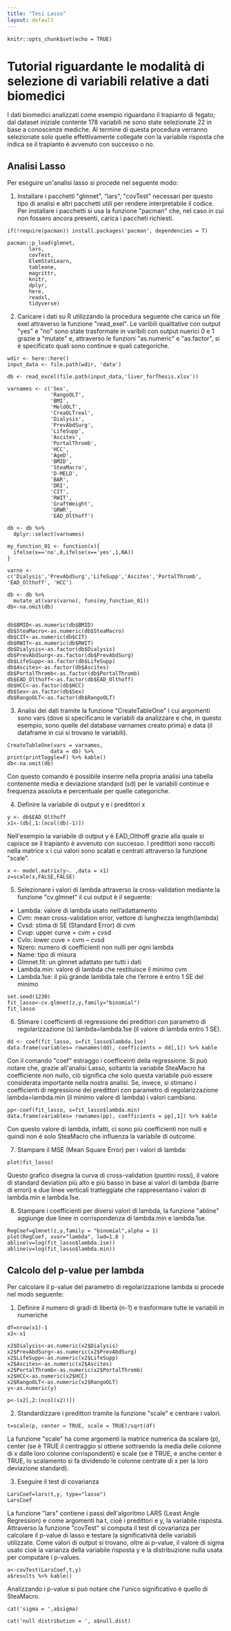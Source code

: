 ```yaml
---
title: "Tesi Lasso"
layout: default
---
```


```{r setup, include=FALSE}
knitr::opts_chunk$set(echo = TRUE)
```

# Tutorial riguardante le modalità di selezione di variabili relative a dati biomedici

I dati biomedici analizzati come esempio riguardano il trapianto di fegato; dal dataset iniziale contente 178 variabili ne sono state selezionate 22 in base a conoscenze mediche. Al termine di questa procedura verranno selezionate solo quelle effettivamente collegate con la variabile risposta che indica se il trapianto è avvenuto con successo o no.


## Analisi Lasso

Per eseguire un'analisi lasso si procede nel seguente modo:

1. Installare i pacchetti "glmnet", "lars", "covTest" necessari per questo tipo di analisi e altri pacchetti utili per rendere interpretabile il codice. 
Per installare i pacchetti si usa la funzione "pacman" che, nel caso in cui non fossero ancora presenti, carica i paccheti richiesti.

```{r, echo=F, message=F, warning=FALSE}
if(!require(pacman)) install.packages('pacman', dependencies = T)

pacman::p_load(glmnet,
       lars,
       covTest,
       ElemStatLearn,
       tableone,
       magrittr,
       knitr,
       dplyr,
       here,
       readxl,
       tidyverse)
```


2. Caricare i dati su R utilizzando la procedura seguente che carica un file exel attraverso la funzione "read_exel". Le varibili qualitative con output "yes" e "no" sono state trasformate in varibili con output nuerici 0 e 1 grazie a "mutate" e, attraverso le funzioni "as.numeric" e "as.factor", si è specificato quali sono continue e quali categoriche.

```{r, warning=FALSE}
wdir <- here::here()
input_data <- file.path(wdir, 'data')

db <- read_excel(file.path(input_data,'liver_forThesis.xlsx'))

varnames <- c('Sex',
              'RangoOLT',
              'BMI',
              'MeldOLT',
              'CreaOLTreal',
              'Dialysis',
              'PrevAbdSurg',
              'LifeSupp',
              'Ascites',
              'PortalThromb',
              'HCC',
              'AgeD',
              'BMID',
              'SteaMacro',
              'D-MELD',
              'BAR',
              'DRI',
              'CIT',
              'RWIT',
              'GraftWeight',
              'GRWR',
              'EAD_Olthoff')

db <- db %>% 
  dplyr::select(varnames)

my_function_01 <- function(x){
  ifelse(x=='no',0,ifelse(x=='yes',1,NA))
}

varno <- c('Dialysis','PrevAbdSurg','LifeSupp','Ascites','PortalThromb', 'EAD_Olthoff', 'HCC')

db <- db %>% 
  mutate_at(vars(varno), funs(my_function_01))
db<-na.omit(db)


db$BMID<-as.numeric(db$BMID)
db$SteaMacro<-as.numeric(db$SteaMacro)
db$CIT<-as.numeric(db$CIT)
db$RWIT<-as.numeric(db$RWIT)
db$Dialysis<-as.factor(db$Dialysis)
db$PrevAbdSurg<-as.factor(db$PrevAbdSurg)
db$LifeSupp<-as.factor(db$LifeSupp)
db$Ascites<-as.factor(db$Ascites)
db$PortalThromb<-as.factor(db$PortalThromb)
db$EAD_Olthoff<-as.factor(db$EAD_Olthoff)
db$HCC<-as.factor(db$HCC)
db$Sex<-as.factor(db$Sex)
db$RangoOLT<-as.factor(db$RangoOLT)

```


3. Analisi dei dati tramite la funzione "CreateTableOne" i cui argomenti sono vars (dove si specificano le variabili da analizzare e che, in questo esempio, sono quelle del database varnames creato prima) e data (il dataframe in cui si trovano le variabili).

```{r}
CreateTableOne(vars = varnames,
              data = db) %>%
print(printToggle=F) %>% kable()
db<-na.omit(db)
```

Con questo comando è possibile inserire nella propria analisi una tabella contenente media e deviazione standard (sd) per le variabili continue e frequenza assoluta e percentuale per quelle categoriche.


4. Definire la variabile di output y e i predittori x

```{r}
y <- db$EAD_Olthoff 
x1<-(db[,1:(ncol(db)-1)])
```
 
Nell'esempio la variabile di output y è EAD_Olthoff grazie alla quale si capisce se il trapianto è avvenuto con successo. I predittori sono raccolti nella matrice x i cui valori sono scalati e centrati attraverso la funzione "scale".

```{r}
x <- model.matrix(y~. ,data = x1)
z=scale(x,FALSE,FALSE)
```


5. Selezionare i valori di lambda attraverso la cross-validation mediante la funzione "cv.glmnet" il cui output è il seguente:
-	Lambda: valore di lambda usato nell’adattamento
-	Cvm: mean cross-validation error, vettore di lunghezza length(lambda)
-	Cvsd: stima di SE (Standard Error) di cvm
-	Cvup: upper curve = cvm + cvsd
-	Cvlo: lower cuve = cvm – cvsd
-	Nzero:  numero di coefficienti non nulli per ogni lambda
-	Name: tipo di misura
-	Glmnet.fit: un glmnet adattato per tutti i dati
-	Lambda.min: valore di lambda che restituisce il minimo cvm
-	Lambda.1se: il più grande lambda tale che l’errore è entro 1 SE del minimo

```{r}
set.seed(1230)
fit_lasso<-cv.glmnet(z,y,family="binomial")
fit_lasso
```


6. Stimare i coefficienti di regressione dei predittori con parametro di regolarizzazione (s) lambda=lambda.1se (il valore di lambda entro 1 SE).

```{r}
dd <- coef(fit_lasso, s=fit_lasso$lambda.1se) 
data.frame(variables= rownames(dd), coefficients = dd[,1]) %>% kable
```

Con il comando "coef" estraggo i coefficeinti della regressione. Si può notare che, grazie all'analisi Lasso, soltanto la variabile SteaMacro ha coefficiente non nullo, ciò significa che solo questa variabile può essere considerata importante nella nostra analisi.
Se, invece, si stimano i coefficienti di regressione dei predittori con parametro di regolarizzazione lambda=lambda.min (il minimo valore di lambda) i valori cambiano.

```{r}
pp<-coef(fit_lasso, s=fit_lasso$lambda.min)
data.frame(variables= rownames(pp), coefficients = pp[,1]) %>% kable
```

Con questo valore di lambda, infatti, ci sono più coefficienti non nulli e quindi non è solo SteaMacro che influenza la variabile di outcome.

7. Stampare il MSE (Mean Square Error) per i valori di lambda: 

```{r}
plot(fit_lasso)
```

Questo grafico disegna la curva di cross-validation (puntini rossi), il valore di standard deviation più alto e più basso in base ai valori di lambda (barre di errori) e due linee verticali tratteggiate che rappresentano i valori di lambda.min e lambda.1se.


8. Stampare i coefficienti per diversi valori di lambda, la funzione "abline" aggiunge due linee in corrispondenza di lambda.min e lambda.1se.

```{r}
RegCoef=glmnet(z,y,family = "binomial",alpha = 1)
plot(RegCoef, xvar="lambda", lwd=1.8 )
abline(v=log(fit_lasso$lambda.1se))
abline(v=log(fit_lasso$lambda.min))
```

 

## Calcolo del p-value per lambda

Per calcolare il p-value del parametro di regolarizzazione lambda si procede nel modo seguente:

1. Definire il numero di gradi di libertà (n-1) e trasformare tutte le variabili in numeriche

```{r}
df=nrow(x1)-1
x2<-x1

x2$Dialysis<-as.numeric(x2$Dialysis)
x2$PrevAbdSurg<-as.numeric(x2$PrevAbdSurg)
x2$LifeSupp<-as.numeric(x2$LifeSupp)
x2$Ascites<-as.numeric(x2$Ascites)
x2$PortalThromb<-as.numeric(x2$PortalThromb)
x2$HCC<-as.numeric(x2$HCC)
x2$RangoOLT<-as.numeric(x2$RangoOLT)
y<-as.numeric(y)

p<-(x2[,2:(ncol(x2))])
```


2. Standardizzare i predittori tramite la funzione "scale" e centrare i valori.

```{r}
t=scale(p, center = TRUE, scale = TRUE)/sqrt(df)
```

La funzione "scale" ha come argomenti la matrice numerica da scalare (p), center (se è TRUE il centraggio si ottiene sottraendo la media delle colonne di x dalle loro colonne corrispondenti) e scale (se è TRUE, e anche center è TRUE, lo scalamento si fa dividendo le colonne centrate di x per la loro deviazione standard).


3. Eseguire il test di covarianza

```{r}
LarsCoef=lars(t,y, type="lasso")
LarsCoef
```

La funzione "lars" contiene i passi dell'algoritmo LARS (Least Angle Regression) e come argomenti ha t, cioè i predittori e y, la variabile risposta. 
Attraverso la funzione "covTest" si computa il test di covarianza per calcolare il p-value di lasso e testare la significatività delle variabili utilizzate. Come valori di output si trovano, oltre ai p-value, il valore di sigma usato cioè la varianza della variabile risposta y e la distribuzione nulla usata per computare i p-values.

```{r}
a<-covTest(LarsCoef,t,y)
a$results %>% kable()
```

Analizzando i p-value si può notare che l'unico significativo è quello di SteaMacro.

```{r, echo=FALSE}
cat('sigma = ',a$sigma)

```
```{r, echo=FALSE}
cat('null distribution = ', a$null.dist)
```

